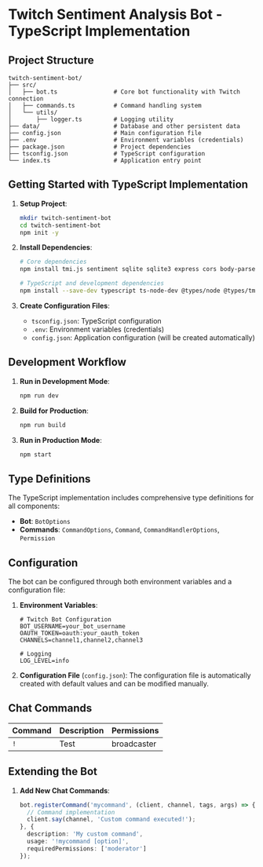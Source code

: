 # Twitch Sentiment Analysis Bot - TypeScript Implementation

## Project Structure

```
twitch-sentiment-bot/
├── src/
│   ├── bot.ts                # Core bot functionality with Twitch connection
│   ├── commands.ts           # Command handling system
│   └── utils/
│       ├── logger.ts         # Logging utility
├── data/                     # Database and other persistent data
├── config.json               # Main configuration file
├── .env                      # Environment variables (credentials)
├── package.json              # Project dependencies
├── tsconfig.json             # TypeScript configuration
└── index.ts                  # Application entry point
```

## Getting Started with TypeScript Implementation

1. **Setup Project**:
   ```bash
   mkdir twitch-sentiment-bot
   cd twitch-sentiment-bot
   npm init -y
   ```

2. **Install Dependencies**:
   ```bash
   # Core dependencies
   npm install tmi.js sentiment sqlite sqlite3 express cors body-parser winston dotenv

   # TypeScript and development dependencies
   npm install --save-dev typescript ts-node-dev @types/node @types/tmi.js @types/sentiment @types/express @types/cors jest ts-jest @types/jest @typescript-eslint/eslint-plugin @typescript-eslint/parser eslint
   ```

3. **Create Configuration Files**:
   - `tsconfig.json`: TypeScript configuration
   - `.env`: Environment variables (credentials)
   - `config.json`: Application configuration (will be created automatically)

## Development Workflow

1. **Run in Development Mode**:
   ```bash
   npm run dev
   ```

2. **Build for Production**:
   ```bash
   npm run build
   ```

3. **Run in Production Mode**:
   ```bash
   npm start
   ```

## Type Definitions

The TypeScript implementation includes comprehensive type definitions for all components:

- **Bot**: `BotOptions`
- **Commands**: `CommandOptions`, `Command`, `CommandHandlerOptions`, `Permission`

## Configuration

The bot can be configured through both environment variables and a configuration file:

1. **Environment Variables**:
   ```
   # Twitch Bot Configuration
   BOT_USERNAME=your_bot_username
   OAUTH_TOKEN=oauth:your_oauth_token
   CHANNELS=channel1,channel2,channel3

   # Logging
   LOG_LEVEL=info
   ```

2. **Configuration File** (`config.json`):
   The configuration file is automatically created with default values and can be modified manually.

## Chat Commands

| Command | Description | Permissions |
|---------|-------------|------------|
| `!` | Test | broadcaster |

## Extending the Bot

1. **Add New Chat Commands**:
   ```typescript
   bot.registerCommand('mycommand', (client, channel, tags, args) => {
     // Command implementation
     client.say(channel, 'Custom command executed!');
   }, {
     description: 'My custom command',
     usage: '!mycommand [option]',
     requiredPermissions: ['moderator']
   });
   ```

